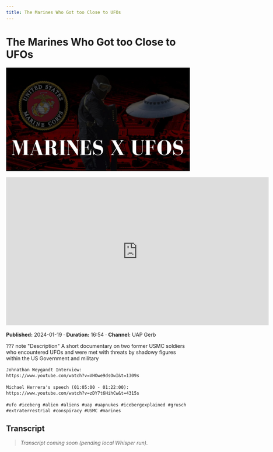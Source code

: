 ```yaml
---
title: The Marines Who Got too Close to UFOs
---
```


# The Marines Who Got too Close to UFOs

![thumbnail](../videos/HnxylCl68Tg-the-marines-who-got-too-close-to-ufos/thumb.jpg)

<iframe width="720" height="405" src="https://www.youtube.com/embed/HnxylCl68Tg" frameborder="0" allowfullscreen></iframe>

**Published:** 2024-01-19  ·  **Duration:** 16:54  ·  **Channel:** UAP Gerb

??? note "Description"
    A short documentary on two former USMC soldiers who encountered UFOs and were met with threats by shadowy figures within the US Government and military
    
    Johnathan Weygandt Interview:
    https://www.youtube.com/watch?v=VHOwe9dsOwI&t=1309s
    
    Michael Herrera's speech (01:05:00 - 01:22:00):
    https://www.youtube.com/watch?v=zDY7t6HihCw&t=4315s
    
    #ufo #iceberg #alien #aliens #uap #uapnukes #icebergexplained #grusch #extraterrestrial #conspiracy #USMC #marines

## Transcript
> _Transcript coming soon (pending local Whisper run)._
